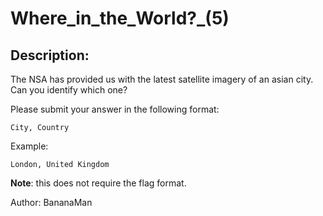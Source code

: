 
# Where_in_the_World?_(5)
## Description:
The NSA has provided us with the latest satellite imagery of an asian city. Can you identify which one?

Please submit your answer in the following format:

`City, Country`

Example: 

`London, United Kingdom`

**Note**: this does not require the flag format.

Author: BananaMan

